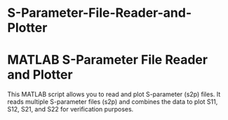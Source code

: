 # S-Parameter-File-Reader-and-Plotter
# MATLAB S-Parameter File Reader and Plotter

This MATLAB script allows you to read and plot S-parameter (s2p) files. It reads multiple S-parameter files (s2p) and combines the data to plot S11, S12, S21, and S22 for verification purposes.

